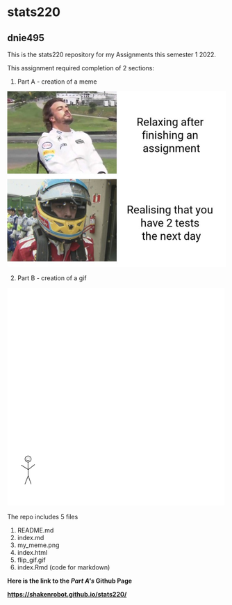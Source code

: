 # stats220

## dnie495

This is the stats220 repository for my Assignments this semester 1 2022. 

This assignment required completion of 2 sections:

1. Part A - creation of a meme

![](my_meme.png)

2. Part B - creation of a gif

![](flip_gif.gif)

The repo includes 5 files

1. README.md
2. index.md
3. my_meme.png
4. index.html
5. flip_gif.gif
6. index.Rmd (code for markdown)

**Here is the link to the *Part A's* Github Page**

**https://shakenrobot.github.io/stats220/**

